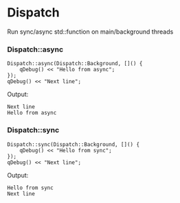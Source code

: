 # Dispatch
Run sync/async std::function on main/background threads

### Dispatch::async
```
Dispatch::async(Dispatch::Background, []() {
    qDebug() << "Hello from async";
});
qDebug() << "Next line";
```

Output:

```
Next line
Hello from async
```


### Dispatch::sync
```
Dispatch::sync(Dispatch::Background, []() {
    qDebug() << "Hello from sync";
});
qDebug() << "Next line";
```

Output:

```
Hello from sync
Next line
```
